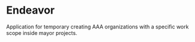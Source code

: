 # Endeavor
Application for temporary creating AAA organizations with a specific work scope inside mayor projects.
